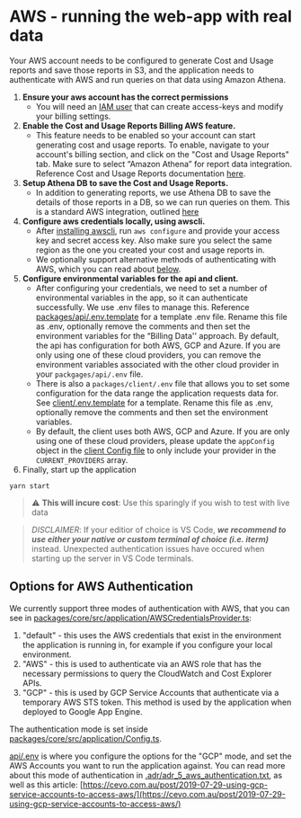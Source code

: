 # AWS - running the web-app with real data

Your AWS account needs to be configured to generate Cost and Usage reports and save those reports in S3, and the application needs to authenticate with AWS and run queries on that data using Amazon Athena.

1. **Ensure your aws account has the correct permissions**
    - You will need an [IAM user](https://aws.amazon.com/premiumsupport/knowledge-center/create-access-key/) that can create access-keys and modify your billing settings.
1. **Enable the Cost and Usage Reports Billing AWS feature.**
    - This feature needs to be enabled so your account can start generating cost and usage reports. To enable, navigate to your account's billing section, and click on the "Cost and Usage Reports" tab. Make sure to select “Amazon Athena” for report data integration. Reference Cost and Usage Reports documentation [here](https://docs.aws.amazon.com/cur/latest/userguide/what-is-cur.html).
1. **Setup Athena DB to save the Cost and Usage Reports.**
    - In addition to generating reports, we use Athena DB to save the details of those reports in a DB, so we can run queries on them. This is a standard AWS integration, outlined [here](https://docs.aws.amazon.com/cur/latest/userguide/cur-query-athena.html)
1. **Configure aws credentials locally, using awscli.**
    - After [installing awscli](https://docs.aws.amazon.com/cli/latest/userguide/cli-chap-install.html), run `aws configure` and provide your access key and secret access key. Also make sure you select the same region as the one you created your cost and usage reports in.
    - We optionally support alternative methods of authenticating with AWS, which you can read about [below](#options-for-aws-authentication).
1. **Configure environmental variables for the api and client.**
    - After configuring your credentials, we need to set a number of environmental variables in the app, so it can authenticate successfully. We use .env files to manage this. Reference [packages/api/.env.template](../packages/api/.env.template) for a template .env file. Rename this file as .env, optionally remove the comments and then set the environment variables for the “Billing Data'' approach. By default, the api has configuration for both AWS, GCP and Azure. If you are only using one of these cloud providers, you can remove the environment variables associated with the other cloud provider in your `packgages/api/.env` file.
   - There is also a `packages/client/.env` file that allows you to set some configuration for the data range the application requests data for. See [client/.env.template](../packages/client/.env.template) for a template. Rename this file as .env, optionally remove the comments and then set the environment variables.
    - By default, the client uses both AWS, GCP and Azure. If you are only using one of these cloud providers, please update the `appConfig` object in the [client Config file](../packages/client/src/Config.ts) to only include your provider in the `CURRENT_PROVIDERS` array.
1. Finally, start up the application

```
yarn start
```

> :warning: **This will incure cost**: Use this sparingly if you wish to test with live data

> _DISCLAIMER_: If your editior of choice is VS Code, **_we recommend to use either your native or custom terminal of choice (i.e. iterm)_** instead. Unexpected authentication issues have occured when starting up the server in VS Code terminals.

## Options for AWS Authentication

We currently support three modes of authentication with AWS, that you can see in [packages/core/src/application/AWSCredentialsProvider.ts](../packages/core/src/application/AWSCredentialsProvider.ts):

1. "default" - this uses the AWS credentials that exist in the environment the application is running in, for example if you configure your local environment.
2. "AWS" - this is used to authenticate via an AWS role that has the necessary permissions to query the CloudWatch and Cost Explorer APIs.
3. "GCP" - this is used by GCP Service Accounts that authenticate via a temporary AWS STS token. This method is used by the application when deployed to Google App Engine.

The authentication mode is set inside [packages/core/src/application/Config.ts](../packages/core/src/application/Config.ts).

[api/.env](../packages/api/.env) is where you configure the options for the "GCP" mode, and set the AWS Accounts you want to run the application against.
You can read more about this mode of authentication in [.adr/adr_5_aws_authentication.txt](.adr/adr_5_aws_authentication.txt), as well as this article: [https://cevo.com.au/post/2019-07-29-using-gcp-service-accounts-to-access-aws/](https://cevo.com.au/post/2019-07-29-using-gcp-service-accounts-to-access-aws/)

